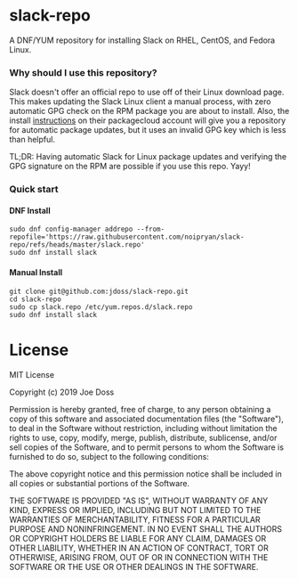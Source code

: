 # slack-repo

A DNF/YUM repository for installing Slack on RHEL, CentOS, and Fedora Linux.


### Why should I use this repository?

Slack doesn't offer an official repo to use off of their Linux download page. This makes updating the Slack Linux client a manual process, with zero automatic GPG check on the RPM package you are about to install. Also, the install [instructions](https://packagecloud.io/slacktechnologies/slack/install#bash-rpm) on their packagecloud account will give you a repository for automatic package updates, but it uses an invalid GPG key which is less than helpful.

TL;DR: Having automatic Slack for Linux package updates and verifying the GPG signature on the RPM are possible if you use this repo. Yayy!

### Quick start


#### DNF Install
```
sudo dnf config-manager addrepo --from-repofile='https://raw.githubusercontent.com/noipryan/slack-repo/refs/heads/master/slack.repo'
sudo dnf install slack

```

#### Manual Install

```
git clone git@github.com:jdoss/slack-repo.git
cd slack-repo
sudo cp slack.repo /etc/yum.repos.d/slack.repo
sudo dnf install slack
```

# License

MIT License

Copyright (c) 2019 Joe Doss

Permission is hereby granted, free of charge, to any person obtaining a copy
of this software and associated documentation files (the "Software"), to deal
in the Software without restriction, including without limitation the rights
to use, copy, modify, merge, publish, distribute, sublicense, and/or sell
copies of the Software, and to permit persons to whom the Software is
furnished to do so, subject to the following conditions:

The above copyright notice and this permission notice shall be included in all
copies or substantial portions of the Software.

THE SOFTWARE IS PROVIDED "AS IS", WITHOUT WARRANTY OF ANY KIND, EXPRESS OR
IMPLIED, INCLUDING BUT NOT LIMITED TO THE WARRANTIES OF MERCHANTABILITY,
FITNESS FOR A PARTICULAR PURPOSE AND NONINFRINGEMENT. IN NO EVENT SHALL THE
AUTHORS OR COPYRIGHT HOLDERS BE LIABLE FOR ANY CLAIM, DAMAGES OR OTHER
LIABILITY, WHETHER IN AN ACTION OF CONTRACT, TORT OR OTHERWISE, ARISING FROM,
OUT OF OR IN CONNECTION WITH THE SOFTWARE OR THE USE OR OTHER DEALINGS IN THE
SOFTWARE.
